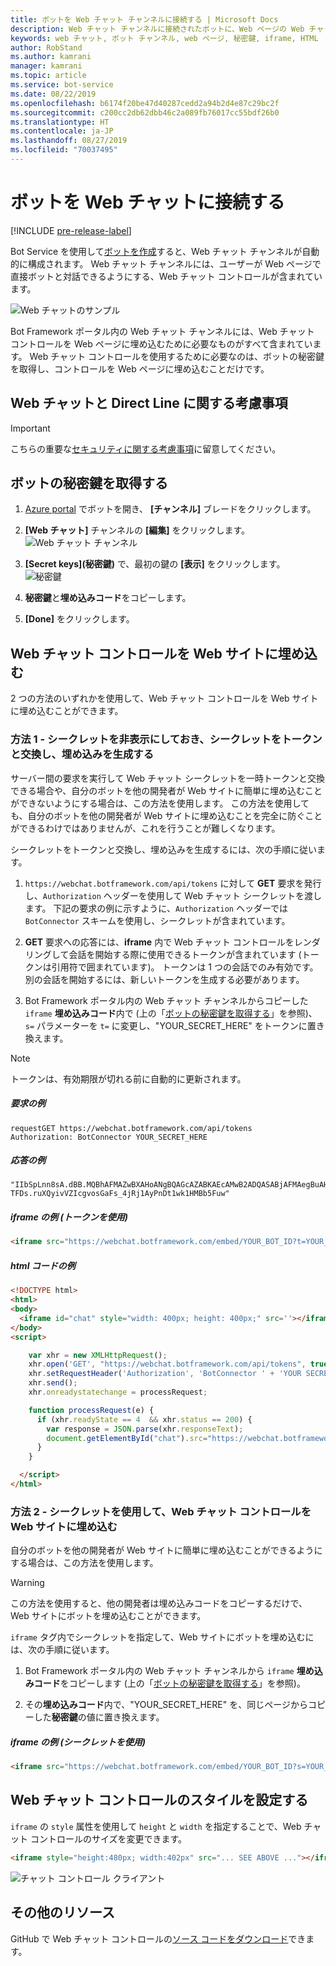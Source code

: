 ```yaml
---
title: ボットを Web チャット チャンネルに接続する | Microsoft Docs
description: Web チャット チャンネルに接続されたボットに、Web ページの Web チャット コントロールを使用する方法について説明します。
keywords: web チャット, ボット チャンネル, web ページ, 秘密鍵, iframe, HTML
author: RobStand
ms.author: kamrani
manager: kamrani
ms.topic: article
ms.service: bot-service
ms.date: 08/22/2019
ms.openlocfilehash: b6174f20be47d40287cedd2a94b2d4e87c29bc2f
ms.sourcegitcommit: c200cc2db62dbb46c2a089fb76017cc55bdf26b0
ms.translationtype: HT
ms.contentlocale: ja-JP
ms.lasthandoff: 08/27/2019
ms.locfileid: "70037495"
---
```

# <a name="connect-a-bot-to-web-chat"></a>ボットを Web チャットに接続する

[!INCLUDE [pre-release-label](./includes/pre-release-label.md)]

Bot Service を使用して[ボットを作成](bot-service-quickstart.md)すると、Web チャット チャンネルが自動的に構成されます。 Web チャット チャンネルには、ユーザーが Web ページで直接ボットと対話できるようにする、Web チャット コントロールが含まれています。

![Web チャットのサンプル](./media/bot-service-channel-webchat/create-a-bot.png)

Bot Framework ポータル内の Web チャット チャンネルには、Web チャット コントロールを Web ページに埋め込むために必要なものがすべて含まれています。 Web チャット コントロールを使用するために必要なのは、ボットの秘密鍵を取得し、コントロールを Web ページに埋め込むことだけです。

## <a name="web-chat-and-direct-line-considerations"></a>Web チャットと Direct Line に関する考慮事項

> [!IMPORTANT]
> こちらの重要な[セキュリティに関する考慮事項](rest-api/bot-framework-rest-direct-line-3-0-authentication.md#security-considerations)に留意してください。

## <a name="get-your-bot-secret-key"></a>ボットの秘密鍵を取得する

1. [Azure portal](http://portal.azure.com) でボットを開き、 **[チャンネル]** ブレードをクリックします。

2. **[Web チャット]** チャンネルの **[編集]** をクリックします。  
![Web チャット チャンネル](./media/bot-service-channel-webchat/bot-service-channel-list.png)

3. **[Secret keys]\(秘密鍵\)** で、最初の鍵の **[表示]** をクリックします。  
![秘密鍵](./media/bot-service-channel-webchat/secret-key.png)

4. **秘密鍵**と**埋め込みコード**をコピーします。

5. **[Done]** をクリックします。

## <a name="embed-the-web-chat-control-in-your-website"></a>Web チャット コントロールを Web サイトに埋め込む

2 つの方法のいずれかを使用して、Web チャット コントロールを Web サイトに埋め込むことができます。

### <a name="option-1---keep-your-secret-hidden-exchange-your-secret-for-a-token-and-generate-the-embed"></a>方法 1 - シークレットを非表示にしておき、シークレットをトークンと交換し、埋め込みを生成する

サーバー間の要求を実行して Web チャット シークレットを一時トークンと交換できる場合や、自分のボットを他の開発者が Web サイトに簡単に埋め込むことができないようにする場合は、この方法を使用します。 この方法を使用しても、自分のボットを他の開発者が Web サイトに埋め込むことを完全に防ぐことができるわけではありませんが、これを行うことが難しくなります。

シークレットをトークンと交換し、埋め込みを生成するには、次の手順に従います。

1. `https://webchat.botframework.com/api/tokens` に対して **GET** 要求を発行し、`Authorization` ヘッダーを使用して Web チャット シークレットを渡します。 下記の要求の例に示すように、`Authorization` ヘッダーでは `BotConnector` スキームを使用し、シークレットが含まれています。

2. **GET** 要求への応答には、**iframe** 内で Web チャット コントロールをレンダリングして会話を開始する際に使用できるトークンが含まれています (トークンは引用符で囲まれています)。 トークンは 1 つの会話でのみ有効です。別の会話を開始するには、新しいトークンを生成する必要があります。

3. Bot Framework ポータル内の Web チャット チャンネルからコピーした `iframe` **埋め込みコード**内で (上の「[ボットの秘密鍵を取得する](#get-your-bot-secret-key)」を参照)、`s=` パラメーターを `t=` に変更し、"YOUR_SECRET_HERE" をトークンに置き換えます。

> [!NOTE]
> トークンは、有効期限が切れる前に自動的に更新されます。 

##### <a name="example-request"></a>要求の例

```
requestGET https://webchat.botframework.com/api/tokens
Authorization: BotConnector YOUR_SECRET_HERE
```

##### <a name="example-response"></a>応答の例 

```response
"IIbSpLnn8sA.dBB.MQBhAFMAZwBXAHoANgBQAGcAZABKAEcAMwB2ADQASABjAFMAegBuAHYANwA.bbguxyOv0gE.cccJjH-TFDs.ruXQyivVZIcgvosGaFs_4jRj1AyPnDt1wk1HMBb5Fuw"
```

##### <a name="example-iframe-using-token"></a>iframe の例 (トークンを使用)

```html
<iframe src="https://webchat.botframework.com/embed/YOUR_BOT_ID?t=YOUR_TOKEN_HERE"></iframe>
```

##### <a name="example-html-code"></a>html コードの例
```html
<!DOCTYPE html>
<html>
<body>
  <iframe id="chat" style="width: 400px; height: 400px;" src=''></iframe>
</body>
<script>

    var xhr = new XMLHttpRequest();
    xhr.open('GET', "https://webchat.botframework.com/api/tokens", true);
    xhr.setRequestHeader('Authorization', 'BotConnector ' + 'YOUR SECRET HERE');
    xhr.send();
    xhr.onreadystatechange = processRequest;

    function processRequest(e) {
      if (xhr.readyState == 4  && xhr.status == 200) {
        var response = JSON.parse(xhr.responseText);
        document.getElementById("chat").src="https://webchat.botframework.com/embed/lucas-direct-line?t="+response
      }
    }

  </script>
</html>
```

### <a id="option-2"></a>方法 2 - シークレットを使用して、Web チャット コントロールを Web サイトに埋め込む

自分のボットを他の開発者が Web サイトに簡単に埋め込むことができるようにする場合は、この方法を使用します。 

> [!WARNING]
> この方法を使用すると、他の開発者は埋め込みコードをコピーするだけで、Web サイトにボットを埋め込むことができます。

`iframe` タグ内でシークレットを指定して、Web サイトにボットを埋め込むには、次の手順に従います。

1. Bot Framework ポータル内の Web チャット チャンネルから `iframe` **埋め込みコード**をコピーします (上の「[ボットの秘密鍵を取得する](#get-your-bot-secret-key)」を参照)。

2. その**埋め込みコード**内で、"YOUR_SECRET_HERE" を、同じページからコピーした**秘密鍵**の値に置き換えます。

##### <a name="example-iframe-using-secret"></a>iframe の例 (シークレットを使用)

```html
<iframe src="https://webchat.botframework.com/embed/YOUR_BOT_ID?s=YOUR_SECRET_HERE"></iframe>
```

## <a name="style-the-web-chat-control"></a>Web チャット コントロールのスタイルを設定する

`iframe` の `style` 属性を使用して `height` と `width` を指定することで、Web チャット コントロールのサイズを変更できます。

```html
<iframe style="height:480px; width:402px" src="... SEE ABOVE ..."></iframe>
```

![チャット コントロール クライアント](./media/chatwidget-client.png)

## <a name="additional-resources"></a>その他のリソース

GitHub で Web チャット コントロールの[ソース コードをダウンロード](https://aka.ms/BotFramework-WebChat-V4)できます。
